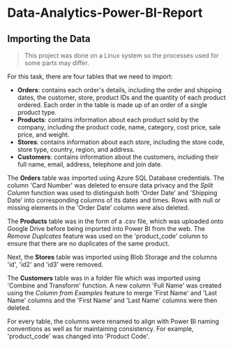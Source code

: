 # Data-Analytics-Power-BI-Report


## Importing the Data
> This project was done on a Linux system so the processes used for some parts may differ.

For this task, there are four tables that we need to import:
- **Orders**: contains each order's details, including the order and shipping dates, the customer, store, product IDs and the quantity of each product ordered. Each order in the table is made up of an order of a single product type.
- **Products**: contains information about each product sold by the company, including the product code, name, category, cost price, sale price, and weight.
- **Stores**: contains information about each store, including the store code, store type, country, region, and address.
- **Customers**: contains information about the customers, including their full name, email, address, telephone and join date.

The **Orders** table was imported using Azure SQL Database credentials. The column 'Card Number' was deleted to ensure data privacy and the *Split Column* function was used to distinguish 
both 'Order Date' and 'Shipping Date' into corresponding columns of its dates and times. Rows with null or missing elements in the 'Order Date' column were also deleted. 

The **Products** table was in the form of a .csv file, which was uploaded onto Google Drive before being imported into Power BI from the web. The *Remove Duplcates* feature was used on the 'product_code' column to ensure that there are no duplicates of the same product. 

Next, the **Stores** table was imported using Blob Storage and the columns 'id', 'id2' and 'id3' were removed.

The **Customers** table was in a folder file which was imported using 'Combine and Transform' function. A new column 'Full Name' was created using the *Column from Examples* feature to merge 'First Name' and 'Last Name' columns and the 'First Name' and 'Last Name' columns were then deleted.

For every table, the columns were renamed to align with Power BI naming conventions as well as for maintaining consistency. For example, 'product_code' was changed into 'Product Code'.
